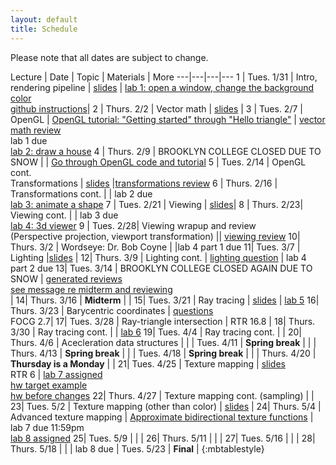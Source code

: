 ```yaml
---
layout: default
title: Schedule
---
```


Please note that all dates are subject to change.

Lecture | Date | Topic | Materials | More
---|---|---|---
1 | Tues. 1/31 | Intro, rendering pipeline | [slides](https://drive.google.com/open?id=0B-t5ghDb_TCqdVJfXzZDYjNkTjQ) | [lab 1: open a window, change the background color](https://classroom.github.com/assignment-invitations/edd15de6d670a75c12c2870611680506)<br> [github instructions](submissions.html)|
2 | Thurs. 2/2  | Vector math | [slides](https://drive.google.com/open?id=0B-t5ghDb_TCqcHE3WmxQNUlGN00) | 
3 | Tues. 2/7 | OpenGL | [OpenGL tutorial: "Getting started" through "Hello triangle"](https://www.learnopengl.com) | [vector math review](materials/vector_math_review.pdf)<br>lab 1 due<br>[lab 2: draw a house](https://classroom.github.com/assignment-invitations/6ec0bb99bed4468c83704f40e5bac6a2)
4 | Thurs. 2/9	| BROOKLYN COLLEGE CLOSED DUE TO SNOW | | [Go through OpenGL code and tutorial](https://www.learnopengl.com)
5	|	Tues. 2/14	|	OpenGL cont.<br>Transformations |	[slides](https://drive.google.com/open?id=0B-t5ghDb_TCqLWNILTVFUXJ0aFE)  |[transformations review](https://drive.google.com/open?id=0B-t5ghDb_TCqazlCNjFWWFF3Um8)
6	|	Thurs. 2/16	| Transformations cont. |	| lab 2 due<br>[lab 3: animate a shape](https://classroom.github.com/assignment-invitations/9f20913a29d748e4cad988c171ecee07)
7	|	Tues. 2/21	|	Viewing |	[slides](https://drive.google.com/open?id=0B-t5ghDb_TCqZHZTRlUtRDFVU2M)| 
8	| Thurs. 2/23|	Viewing cont. |	| lab 3 due<br>[lab 4: 3d viewer](https://classroom.github.com/assignment-invitations/b9fac001e52c7f43f05ef2be377d4357)
9	|	Tues. 2/28|	Viewing wrapup and review<br> (Perspective projection, viewport transformation) || [viewing review](https://drive.google.com/open?id=0B-t5ghDb_TCqV2dscTg0ZU5FUWM)
10|	Thurs. 3/2	|	Wordseye: Dr. Bob Coyne |	|lab 4 part 1 due
11|	Tues. 3/7		|	Lighting |[slides](https://drive.google.com/open?id=0B-t5ghDb_TCqMFQ3ZkVJUnFjYkE)	|
12|	Thurs. 3/9	|	Lighting cont. | [lighting question](https://drive.google.com/open?id=0B-t5ghDb_TCqZ2MwUFJWeWI2cW8)	|	lab 4 part 2 due
13| Tues. 3/14	|	BROOKLYN COLLEGE CLOSED AGAIN DUE TO SNOW |	[generated reviews](https://github.com/cisc3620/review/tree/master/generated_reviews)<br> [see message re midterm and reviewing](https://github.com/cisc3620/review/issues/8)<br>|
14| Thurs. 3/16 |	__Midterm__ |	|
15| Tues. 3/21 	| Ray tracing | [slides](https://drive.google.com/file/d/0B-t5ghDb_TCqX0pwdnFoVWtndHM/view?usp=sharing) | [lab 5](https://classroom.github.com/assignment-invitations/53fc4da46f30fa889d635a13de66432d)
16|	Thurs. 3/23	| Barycentric coordinates | [questions](https://drive.google.com/file/d/0B-t5ghDb_TCqN1FhaDhiT3Z6X0U/view?usp=sharing)<br> FOCG 2.7|
17| Tues. 3/28	| Ray-triangle intersection | RTR 16.8 |
18| Thurs. 3/30	| Ray tracing cont. | |	[lab 6](https://classroom.github.com/assignment-invitations/92b0f9d9054a3cae855e06dd0cbde6df)
19| Tues. 4/4		| Ray tracing cont. | |
20| Thurs. 4/6	| Acecleration data structures | |
	| Tues. 4/11  | __Spring break__ | |
	| Thurs. 4/13  | __Spring break__ | |
	| Tues. 4/18  | __Spring break__ | |
	|	Thurs. 4/20	| __Thursday is a Monday__ | |
21| Tues. 4/25  | Texture mapping | [slides](https://drive.google.com/open?id=0B-t5ghDb_TCqVlZacU5TdTA3aUk)<br>RTR 6 | [lab 7 assigned](https://classroom.github.com/assignment-invitations/6afd8218ce88fba11ca9be763576c12a)<br>[hw target example](http://www.sci.brooklyn.cuny.edu/~levitan/cisc3620/materials/texture.mov)<br>[hw before changes](http://www.sci.brooklyn.cuny.edu/~levitan/cisc3620/materials/hw-before.mov)
22| Thurs. 4/27	| Texture mapping cont. (sampling) | |
23| Tues. 5/2		| Texture mapping (other than color) | [slides](https://drive.google.com/open?id=0B-t5ghDb_TCqSjM0anVRVjVJR2M) |
24| Thurs. 5/4	| Advanced texture mapping | [Approximate bidirectional texture functions](https://developer.nvidia.com/gpugems/GPUGems2/gpugems2_chapter11.html) | lab 7 due 11:59pm<br> [lab 8 assigned](https://classroom.github.com/assignment-invitations/9ff8c1d44b47e80cb0ded093bb7922f2)
25| Tues. 5/9		| | |
26| Thurs. 5/11	| | |
27| Tues. 5/16	| | |
28| Thurs. 5/18	| | | lab 8 due
  | Tues. 5/23 | __Final__ |
{:mbtablestyle}
